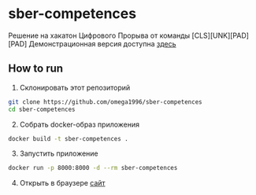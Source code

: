 # sber-competences
Решение на хакатон Цифрового Прорыва от команды [CLS][UNK][PAD][PAD]
Демонстрационная версия доступна [здесь](http://vlakoresker.pythonanywhere.com/)


## How to run
1. Склонировать этот репозиторий

```bash
git clone https://github.com/omega1996/sber-competences
cd sber-competences
```
2. Собрать docker-образ приложения
```bash
docker build -t sber-competences .
```
3. Запустить приложение
```bash
docker run -p 8000:8000 -d --rm sber-competences
```
4. Открыть в браузере [сайт](http://localhost:8000)
